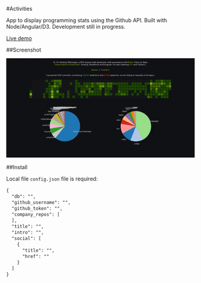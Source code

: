 #Activities

App to display programming stats using the Github API. Built with
Node/Angular/D3. Development still in progress.

[Live demo](http://andrewmcgregor.herokuapp.com)

##Screenshot

![Activities](/activities.gif)

##Install

Local file `config.json` file is required:

    {
      "db": "",
      "github_username": "",
      "github_token": "",
      "company_repos": [
      ],
      "title": "",
      "intro": "",
      "social": [
        {
          "title": "",
          "href": ""
        }
      ]
    }
